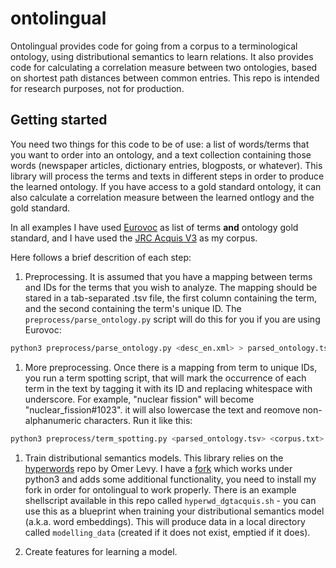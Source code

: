 # ontolingual
Ontolingual provides code for going from a corpus to a terminological ontology, using distributional semantics to learn relations. It also provides code for calculating a correlation measure between two ontologies, based on shortest path distances between common entries. This repo is intended for research purposes, not for production.

## Getting started
You need two things for this code to be of use: a list of words/terms that you want to order into an ontology, and a text collection containing those words (newspaper articles, dictionary entries, blogposts, or whatever). This library will process the terms and texts in different steps in order to produce the learned ontology. If you have access to a gold standard ontology, it can also calculate a correlation measure between the learned ontlogy and the gold standard.

In all examples I have used [Eurovoc](http://eurovoc.europa.eu/) as list of terms **and** ontology gold standard, and I have used the [JRC Acquis V3](https://ec.europa.eu/jrc/en/language-technologies/jrc-acquis) as my corpus.

Here follows a brief descrition of each step:

1. Preprocessing. It is assumed that you have a mapping between terms and IDs for the terms that you wish to analyze. The mapping should be stared in a tab-separated .tsv file, the first column containing the term, and the second containing the term's unique ID. The `preprocess/parse_ontology.py` script will do this for you if you are using Eurovoc:

```bash
python3 preprocess/parse_ontology.py <desc_en.xml> > parsed_ontology.tsv
```

1. More preprocessing. Once there is a mapping from term to unique IDs, you run a term spotting script, that will mark the occurrence of each term in the text by tagging it with its ID and replacing whitespace with underscore. For example, "nuclear fission" will become "nuclear_fission#1023". it will also lowercase the text and reomove non-alphanumeric characters. Run it like this:

```bash
python3 preprocess/term_spotting.py <parsed_ontology.tsv> <corpus.txt> > prepped_corpus.txt
```

1. Train distributional semantics models. This library relies on the [hyperwords](https://bitbucket.org/omerlevy/hyperwords) repo by Omer Levy. I have a [fork](https://github.com/hans-hjelm/hyperwordshh) which works under python3 and adds some additional functionality, you need to install my fork in order for ontolingual to work properly. There is an example shellscript available in this repo called `hyperwd_dgtacquis.sh` - you can use this as a blueprint when training your distributional semantics model (a.k.a. word embeddings). This will produce data in a local directory called `modelling_data` (created if it does not exist, emptied if it does).

1. Create features for learning a model. 